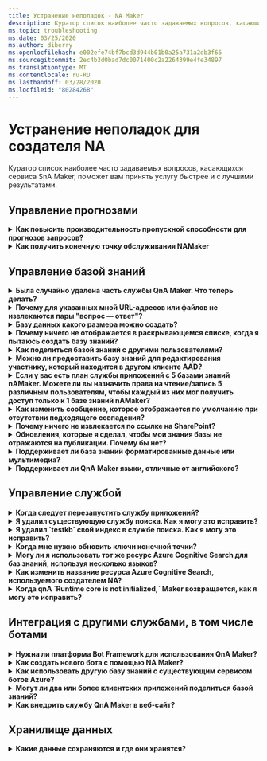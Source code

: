 ```yaml
---
title: Устранение неполадок - NA Maker
description: Куратор список наиболее часто задаваемых вопросов, касающихся сервиса SnA Maker, поможет вам принять услугу быстрее и с лучшими результатами.
ms.topic: troubleshooting
ms.date: 03/25/2020
ms.author: diberry
ms.openlocfilehash: e002efe74bf7bcd3d944b01b0a25a731a2db3f66
ms.sourcegitcommit: 2ec4b3d0bad7dc0071400c2a2264399e4fe34897
ms.translationtype: MT
ms.contentlocale: ru-RU
ms.lasthandoff: 03/28/2020
ms.locfileid: "80284268"
---
```

# <a name="troubleshooting-for-qna-maker"></a>Устранение неполадок для создателя NA

Куратор список наиболее часто задаваемых вопросов, касающихся сервиса SnA Maker, поможет вам принять услугу быстрее и с лучшими результатами.

<a name="how-to-get-the-qnamaker-service-hostname"></a>

## <a name="manage-predictions"></a>Управление прогнозами

<details>
<summary><b>Как повысить производительность пропускной способности для прогнозов запросов?</b></summary>

**Ответ:** Проблемы с производительностью пропускной способности указывают на необходимость расширения как службы приложения, так и когнитивного поиска. Для повышения производительности вы можете добавить реплику в когнитивный поиск.

Подробнее о [тарифных уровнях.](Concepts/azure-resources.md)
</details>

<details>
<summary><b>Как получить конечную точку обслуживания NAMaker</b></summary>

**Ответ:** конечная точка обслуживания nAMaker полезна для отладки при обращении в службу поддержки nAMaker или UserVoice. Конечная точка — URL-адрес https://your-resource-name.azurewebsites.netв этой форме: .

1. Перейдите к службе QnA Maker (группе ресурсов) на [портале Azure](https://portal.azure.com).

    ![Группа ресурсов Azure для QnAMaker на портале Azure](./media/qnamaker-how-to-troubleshoot/qnamaker-azure-resourcegroup.png)

1. Выберите службу приложений, связанную с ресурсом «NA Maker». Как правило, имена одинаковы.

     ![Выберите службу приложений QnAMaker](./media/qnamaker-how-to-troubleshoot/qnamaker-azure-appservice.png)

1. URL-адрес endpoint доступен в разделе Обзор

    ![Конечная точка NAMaker](./media/qnamaker-how-to-troubleshoot/qnamaker-azure-gethostname.png)

</details>

## <a name="manage-the-knowledge-base"></a>Управление базой знаний

<details>
<summary><b>Была случайно удалена часть службы QnA Maker. Что теперь делать?</b></summary>

**Ответ**: Не удаляйте ни один из служб Azure, созданных вместе с ресурсом «NA Maker», таким как Search или Web App. Они необходимы для работы создателя NA, если вы удалите его, nA Maker перестанет работать правильно.

Все операции удаления являются безвозвратными, включая удаление пар вопросов и ответов, файлов, URL-адресов, пользовательских вопросов и ответов, баз знаний или ресурсов Azure. Убедитесь, что база знаний была экспортирована на странице **Параметры**, прежде чем удалять часть базы знаний.

</details>

<details>
<summary><b>Почему для указанных мной URL-адресов или файлов не извлекаются пары "вопрос — ответ"?</b></summary>

**Ответ**: Возможно, что nA Maker не сможет автоматически извлечь некоторые вопросы и ответы из действительных URL-адресов часто задаваемых вопросов. В таких случаях поместите нужное содержимое в TXT-файл и проверьте, сможет ли средство извлечь содержимое в таком формате. Кроме того, вы можете использовать интерфейс редактора для добавления содержимого в базу знаний на [портале QnA Maker](https://qnamaker.ai).

</details>

<details>
<summary><b>Базу данных какого размера можно создать?</b></summary>

**Ответ**: Размер базы знаний зависит от sKU поиска Azure, который вы выбираете при создании службы NA Maker. Дополнительные сведения см. [здесь](./Tutorials/choosing-capacity-qnamaker-deployment.md).

</details>

<details>
<summary><b>Почему ничего не отображается в раскрывающемся списке, когда я пытаюсь создать базу знаний?</b></summary>

**Ответ**: Вы еще не создали в Azure ни одного сервиса для создателей NA. Щелкните [здесь](./How-To/set-up-qnamaker-service-azure.md), чтобы узнать, как это сделать.

</details>

<details>
<summary><b>Как поделиться базой знаний с другими пользователями?</b></summary>

**Ответ**: Обмен работами на уровне сервиса NA Maker, т.е. все базы знаний в службе будут общими. [Здесь](./How-To/collaborate-knowledge-base.md) подробно описана совместная работа над базой знаний.

</details>

<details>
<summary><b>Можно ли предоставить базу знаний для редактирования участнику, который находится в другом клиенте AAD?</b></summary>

**Ответ**: Обмен основан на элементе управления доступом на основе ролей Azure (RBAC). Если вы можете предоставить общий доступ к _любому_ ресурсу в Azure другому пользователю, вы можете сделать то же самое с QnA Maker.

</details>

<details>
<summary><b>Если у вас есть план службы приложений с 5 базами знаний nAMaker. Можете ли вы назначить права на чтение/запись 5 различным пользователям, чтобы каждый из них мог получить доступ только к 1 базе знаний nAMaker?</b></summary>

**Ответ**: Вы можете поделиться всем сервисом nAMaker, а не отдельными базами знаний.

</details>

<details>
<summary><b>Как изменить сообщение, которое отображается по умолчанию при отсутствии подходящего совпадения?</b></summary>

**Ответ**: Сообщение по умолчанию является частью настроек в службе приложения.
- Перейдите к ресурсу службы приложений на портале Azure.

![Служба приложений QnA Maker](./media/qnamaker-faq/qnamaker-resource-list-appservice.png)
- Щелкните элемент **Параметры**.

![Параметры службы приложений QnA Maker](./media/qnamaker-faq/qnamaker-appservice-settings.png)
- Измените значение параметра **DefaultAnswer**.
- Перезапустите службу приложений.

![Перезапуск службы приложений QnA Maker](./media/qnamaker-faq/qnamaker-appservice-restart.png)


</details>

<details>
<summary><b>Почему ничего не извлекается по ссылке на SharePoint?</b></summary>

**Ответ**: [См.](./Concepts/knowledge-base.md#data-source-locations)

</details>

<details>
<summary><b>Обновления, которые я сделал, чтобы мои знания базы не отражаются на публикации. Почему бы нет?</b></summary>

**Ответ**: Каждая операция по правке, будь то в обновлении таблицы, тесте или настройке, должна быть сохранена, прежде чем она может быть опубликована. Не забудьте нажать кнопку **Сохранить и поезд** после каждой операции по доработке.

</details>

<details>
<summary><b>Поддерживает ли база знаний форматированные данные или мультимедиа?</b></summary>

**Ответ**.

#### <a name="multimedia-auto-extraction-for-files-and-urls"></a>Мультимедийная автоэкстракция для файлов и URL-адресов

* URLS - ограниченная возможность преобразования HTML-к-Markdown.
* Файлы - не поддерживается

#### <a name="answer-text-in-markdown"></a>Текст ответа в разметке
После того, как наборы nA будут включены в базу знаний, можно отсеять текст разметки ответа, чтобы включить ссылки на средства массовой информации, доступные из публичных URL-адресов.


</details>

<details>
<summary><b>Поддерживает ли QnA Maker языки, отличные от английского?</b></summary>

**Ответ**: Подробнее об [поддерживаемых языках.](./Overview/languages-supported.md)

Если у вас есть содержимое на нескольких языках, обязательно создайте отдельную службу для каждого языка.

</details>

## <a name="manage-service"></a>Управление службой

<details>
<summary><b>Когда следует перезапустить службу приложений?</b></summary>

**Ответ**: Опрокидьте службу приложений, когда значок осторожности находится рядом со значением версии для базы знаний в таблице **ключей endpoint** на [странице](https://www.qnamaker.ai/UserSettings) **настроек пользователя.**

</details>

<details>
<summary><b>Я удалил существующую службу поиска. Как я могу это исправить?</b></summary>

**Ответ**: Если вы удалите индекс когнитивного поиска Azure, операция является окончательной и индекс не может быть восстановлен.

</details>

<details>
<summary><b>Я удалил `testkb` свой индекс в службе поиска. Как я могу это исправить?</b></summary>

**Ответ**: Ваши старые данные не могут быть восстановлены. Создайте новый ресурс «NA Maker» и снова создайте свою базу знаний.

</details>

<details>
<summary><b>Когда мне нужно обновить ключи конечной точки?</b></summary>

**Ответ**: Опрокидьте клавиши конечных точек, если вы подозреваете, что они были скомпрометированы.

</details>

<details>
<summary><b>Могу ли я использовать тот же ресурс Azure Cognitive Search для баз знаний, используя несколько языков?</b></summary>

**Ответ**: Чтобы использовать несколько языков и несколько баз знаний, пользователь должен создать ресурс для каждого языка. Это позволит создать отдельную поисковую службу Azure на языке. Сочетание баз знаний на нескольких языках в одной службе поиска Azure приведет к снижению релевантности результатов.

</details>

<details>
<summary><b>Как изменить название ресурса Azure Cognitive Search, используемого создателем NA?</b></summary>

**Ответ**: Название ресурса Azure Cognitive Search — это имя ресурса «NA Maker» с некоторыми случайными буквами, приложенными в конце. Из-за этого QnA Maker трудно различить несколько ресурсов службы "Поиск". Создайте отдельную службу поиска (назвав ее так, как вы хотели бы) и подключите ее к вашей службе. Эти шаги аналогичны шагам, которые необходимо сделать для [обновления поиска Azure.](How-To/set-up-qnamaker-service-azure.md#upgrade-the-azure-cognitive-search-service)

</details>

<details>
<summary><b>Когда qnA `Runtime core is not initialized,` Maker возвращается, как я могу это исправить?</b></summary>

**Ответ**: Дисковое пространство для службы приложений может быть полным. Шаги по исправлению дискового пространства:

1. На [портале Azure](https://portal.azure.com)выберите службу app создателя nA, а затем остановите службу.
1. Хотя еще на службе App, выберите **инструменты разработки**, то **Расширенные инструменты**, то **Перейти**. Это открывает новое окно браузера.
1. Выберите **консоль Debug,** затем **CMD,** чтобы открыть инструмент командной строки.
1. Перейдите на _сайт/wwwroot/Data/nAMaker/_ каталог.
1. Удалите все папки, имя которых начинается с `rd`.

    **Не удаляйте** следующее:

    * Файл KbIdToRankerMappings.txt
    * Файл EndpointSettings.json
    * Папка EndpointKeys

1. Запустите службу App.
1. Получите доступ к базе знаний, чтобы проверить, что она работает сейчас.

</details>

## <a name="integrate-with-other-services-including-bots"></a>Интеграция с другими службами, в том числе ботами

<details>
<summary><b>Нужна ли платформа Bot Framework для использования QnA Maker?</b></summary>

**Ответ**: Нет, вам не нужно использовать [рамочную bot](https://github.com/Microsoft/botbuilder-dotnet) с помощью создателя NA. Тем не менее, в [azure Bot Service](https://docs.microsoft.com/azure/bot-service/?view=azure-bot-service-4.0)в качестве одного из нескольких шаблонов предлагается snA Maker. Служба Azure Bot позволяет быстро разрабатывать интеллектуальные боты на платформе Microsoft Bot Framework, которые выполняются в бессерверной среде.

</details>

<details>
<summary><b>Как создать нового бота с помощью NA Maker?</b></summary>

**Ответ**: Следуйте инструкциям в [этой](./Quickstarts/create-publish-knowledge-base.md) документации, чтобы создать Бот с Azure Bot Service.

</details>

<details>
<summary><b>Как использовать другую базу знаний с существующим сервисом ботов Azure?</b></summary>

**Ответ**: Вы должны иметь следующую информацию о вашей базе знаний:

* Идентификатор базы знаний.
* Опубликовано базы знаний конечных поддоменных `host`имя, известное как , найти на странице **настройки** после публикации.
* Опубликованный ключ конечная точка базы знаний — найденный на странице **«Настройки»** после публикации.

С этой информацией перейдите в службу приложений вашего бота на портале Azure. В **настройках настройки -> конфигурации - > настройки приложения,** измените эти значения.

Ключ конечных точек базы знаний помечен `QnAAuthkey` в службе ABS.

</details>

<details>
<summary><b>Могут ли два или более клиентских приложений поделиться базой знаний?</b></summary>

**Ответ**: Да, база знаний может быть запрошена у любого количества клиентов. Если ответ из базы знаний кажется медленным или тайм-аутом, подумайте об обновлении уровня обслуживания для службы приложений, связанного с базой знаний.

</details>

<details>
<summary><b>Как внедрить службу QnA Maker в веб-сайт?</b></summary>

**Ответ**: Выполните следующие шаги, чтобы внедрить сервис «NA Maker» в качестве управления веб-чатом на вашем сайте:

1. Создайте бота вопросов и ответов, следуя [этим](./Quickstarts/create-publish-knowledge-base.md) инструкциям.
2. Включите веб-чат, выполнив шаги из [этой статьи](https://docs.microsoft.com/azure/bot-service/bot-service-channel-connect-webchat).

</details>

## <a name="data-storage"></a>Хранилище данных

<details>
<summary><b>Какие данные сохраняются и где они хранятся?</b></summary>

**Ответ**.

При создании службы QnA Maker вы указываете регион Azure. Базы знаний и файлы журналов хранятся в этом регионе.

</details>